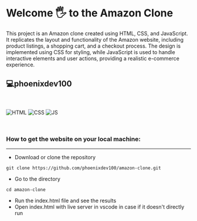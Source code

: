 # Welcome 🖐 to the Amazon Clone

This project is an Amazon clone created using HTML, CSS, and JavaScript. It replicates the layout and functionality of the Amazon website, including product listings, a shopping cart, and a checkout process. The design is implemented using CSS for styling, while JavaScript is used to handle interactive elements and user actions, providing a realistic e-commerce experience.

## 💻phoenixdev100

<br>

![HTML](https://img.shields.io/badge/html5%20-%23E34F26.svg?&style=for-the-badge&logo=html5&logoColor=white)
![CSS](https://img.shields.io/badge/css3%20-%231572B6.svg?&style=for-the-badge&logo=css3&logoColor=white)
![JS](https://img.shields.io/badge/javascript%20-%23323330.svg?&style=for-the-badge&logo=javascript&logoColor=%23F7DF1E)

<br>

### How to get the website on your local machine:

---

- Download or clone the repository

```
git clone https://github.com/phoenixdev100/amazon-clone.git
```

- Go to the directory

```
cd amazon-clone
```

- Run the index.html file and see the results
- Open index.html with live server in vscode in case if it doesn't directly run
  <br>
